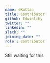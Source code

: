 ```yaml
---
name: eKuttan
title: Contributor
github: Edwinliby
twitter: ""
linkedin: ""
slack: ""
joining_date: ""
role : contributor
---
```


Still waiting for this
